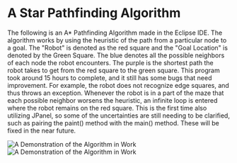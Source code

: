 # A Star Pathfinding Algorithm 

The following is an A* Pathfinding Algorithm made in the Eclipse IDE. The algorithm works by using the heuristic of the path from a particular node to a goal. The "Robot" is denoted as the red square and the "Goal Location" is denoted by the Green Square. The blue denotes all the possible neighbors of each node the robot encounters. The purple is the shortest path the robot takes to get from the red square to the green square. This program took around 15 hours to complete, and it still has some bugs that need improvement. For example, the robot does not recognize edge squares, and thus throws an exception. Whenever the robot is in a part of the maze that each possible neighbor worsens the heuristic, an infinite loop is entered where the robot remains on the red square. This is the first time also utilizing JPanel, so some of the uncertainties are still needing to be clarified, such as pairing the paint() method with the main() method. These will be fixed in the near future. 

![A Demonstration of the Algorithm in Work](https://i.imgur.com/hwrdtmw.png)
![A Demonstration of the Algorithm in Work](https://i.imgur.com/SZY3VJs.png)

